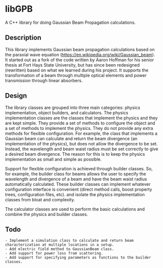 # libGPB

A C++ library for doing Gaussian Beam Propagation calculations.

## Description

This library implements Gaussian beam propagation calculations based on the paraxial wave equation
(https://en.wikipedia.org/wiki/Gaussian_beam).
It started out as a fork of the code written by Aaron Hoffman for his senior thesis at
Fort Hays State University, but has since been redesigned (rewritten) based on what we learned during
his project. It supports the transformation of a beam through multiple optical elements and power transmission
through linear absorbers.

## Design

The library classes are grouped into three main categories: physics
implementation, object builders, and calculators. The physics implementation
classes are the classes that implement the physics and they are kept simple.
They provide a set of methods to configure the object and a set of methods to
implement the physics. They do not provide any extra methods for flexible
configuration. For example, the class that implements a Gaussian beam can
calculate and return the beam divergence (an implementation of the physics),
but does not allow the divergence to be set. Instead, the wavelength and beam
waist radius must be set correctly to give a desired beam divergence. The reason for
this is to keep the physics implementation as small and simple as possible.

Support for flexible configuration is achieved through builder classes. So, for example,
the builder class for beams allows the user to specify the wavelength and divergence of
a beam and have the beam waist radius automatically calculated. These builder classes can
implement whatever configuration interface is convenient (direct method calls, boost property trees, configuration
files, etc). and isolate the physics implementation classes from bloat and complexity.

The calculator classes are used to perform the basic calculations and combine the physics and builder classes.

## Todo

    - Implement a simulation class to calculate and return beam characterization at multiple locations in a setup.
    - Add electric field method to GaussianBeam class.
    - Add support for power loss from scattering.
    - Add support for specifying parameters as functions to the builder classes.
